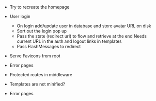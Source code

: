 * Try to recreate the homepage
* User login
	* On login add/update user in database and store avatar URL on disk
  * Sort out the login pop up
  * Pass the state (redirect url) to flow and retrieve at the end
    Needs current URL in the auth and logout links in templates
  * Pass FlashMessages to redirect

* Serve Favicons from root
* Error pages
* Protected routes in middleware

* Templates are not minified?
* Error pages